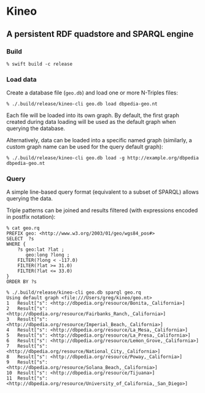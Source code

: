 # Kineo

## A persistent RDF quadstore and SPARQL engine

### Build

```
% swift build -c release
```

### Load data

Create a database file (`geo.db`) and load one or more N-Triples files:

```
% ./.build/release/kineo-cli geo.db load dbpedia-geo.nt
```

Each file will be loaded into its own graph. By default, the first graph created
during data loading will be used as the default graph when querying the database.

Alternatively, data can be loaded into a specific named graph (similarly, a
custom graph name can be used for the query default graph):

```
% ./.build/release/kineo-cli geo.db load -g http://example.org/dbpedia dbpedia-geo.nt
```

### Query

A simple line-based query format (equivalent to a subset of SPARQL) allows querying the data.

Triple patterns can be joined and results filtered (with expressions encoded in postfix notation):

```
% cat geo.rq
PREFIX geo: <http://www.w3.org/2003/01/geo/wgs84_pos#>
SELECT  ?s
WHERE {
	?s geo:lat ?lat ;
	   geo:long ?long ;
	FILTER(?long < -117.0)
	FILTER(?lat >= 31.0)
	FILTER(?lat <= 33.0)
}
ORDER BY ?s

% ./.build/release/kineo-cli geo.db sparql geo.rq
Using default graph <file:///Users/greg/kineo/geo.nt>
1	Result["s": <http://dbpedia.org/resource/Bonita,_California>]
2	Result["s": <http://dbpedia.org/resource/Fairbanks_Ranch,_California>]
3	Result["s": <http://dbpedia.org/resource/Imperial_Beach,_California>]
4	Result["s": <http://dbpedia.org/resource/La_Mesa,_California>]
5	Result["s": <http://dbpedia.org/resource/La_Presa,_California>]
6	Result["s": <http://dbpedia.org/resource/Lemon_Grove,_California>]
7	Result["s": <http://dbpedia.org/resource/National_City,_California>]
8	Result["s": <http://dbpedia.org/resource/Poway,_California>]
9	Result["s": <http://dbpedia.org/resource/Solana_Beach,_California>]
10	Result["s": <http://dbpedia.org/resource/Tijuana>]
11	Result["s": <http://dbpedia.org/resource/University_of_California,_San_Diego>]
```
